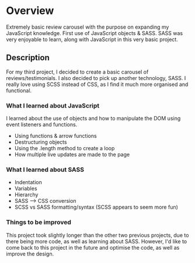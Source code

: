 # Overview
Extremely basic review carousel with the purpose on expanding my JavaScript knowledge. First use of JavaScript objects &amp; SASS. SASS was very enjoyable to learn, along with JavaScript in this very basic project. 

## Description
For my third project, I decided to create a basic carousel of reviews/testimonials. I also decided to pick up another technology, SASS. I really love using SCSS instead of CSS, as I find it much more organised and functional.

### What I learned about JavaScript
I learned about the use of objects and how to manipulate the DOM using event listeners and functions.

* Using functions & arrow functions
* Destructuring objects
* Using the .length method to create a loop
* How multiple live updates are made to the page

### What I learned about SASS

* Indentation
* Variables
* Hierarchy
* SASS --> CSS conversion
* SCSS vs SASS formatting/syntax (SCSS appears to seem more fun)

### Things to be improved
This project took slightly longer than the other two previous projects, due to there being more code, as well as learning about SASS. However, I'd like to come back to this project in the future and optimise the code, as well as improve the design.
